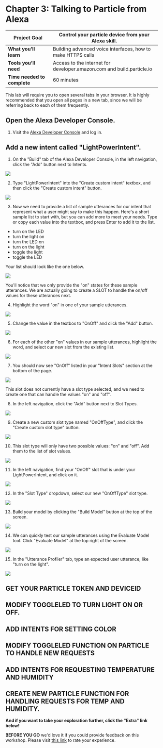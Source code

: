 # Chapter 3: Talking to Particle from Alexa

| **Project Goal**            | Control your particle device from your Alexa skill.                                                                                                                       |
| --------------------------- | ------------------------------------------------------------------------------------------------------------------------------------------------------------------------- |
| **What you’ll learn**       | Building advanced voice interfaces, how to make HTTPS calls |
| **Tools you’ll need**       | Access to the internet for developer.amazon.com and build.particle.io                                                                                                            |
| **Time needed to complete** | 60 minutes                                           |

This lab will require you to open several tabs in your browser.  It is highly recommended that you open all pages in a new tab, since we will be referring back to each of them frequently.

## Open the Alexa Developer Console.

1. Visit the [Alexa Developer Console](https://developer.amazon.com/alexa/console/ask) and log in.

## Add a new intent called "LightPowerIntent".

1. On the "Build" tab of the Alexa Developer Console, in the left navigation, click the "Add" button next to Intents.

![](./images/04/alexa_add_intent_button.png)

2. Type "LightPowerIntent" into the "Create custom intent" textbox, and then click the "Create custom intent" button.

![](./images/04/alexa_create_new_intent_lightpowerintent.png)

3. Now we need to provide a list of sample utterances for our intent that represent what a user might say to make this happen.  Here's a short sample list to start with, but you can add more to meet your needs.  Type or copy each value into the textbox, and press Enter to add it to the list.

* turn on the LED
* turn the light on
* turn the LED on
* turn on the light
* toggle the light
* toggle the LED

Your list should look like the one below.

![](./images/04/alexa_lightpowerintent_sample_utterances.png)

You'll notice that we only provide the "on" states for these sample utterances.  We are actually going to create a SLOT to handle the on/off values for these utterances next.

4. Highlight the word "on" in one of your sample utterances.

![](./images/04/alexa_highlight_on.png)

5. Change the value in the textbox to "OnOff" and click the "Add" button.

![](./images/04/alexa_onoff_slot.png)

6. For each of the other "on" values in our sample utterances, highlight the word, and select our new slot from the existing list.

![](./images/04/alexa_select_existing_slot.png)

7. You should now see "OnOff" listed in your "Intent Slots" section at the bottom of the page.

![](./images/04/alexa_intent_slots.png)

This slot does not currently have a slot type selected, and we need to create one that can handle the values "on" and "off".

8. In the left navigation, click the "Add" button next to Slot Types.

![](./images/04/alexa_add_slot_type_button.png)

9. Create a new custom slot type named "OnOffType", and click the "Create custom slot type" button.

![](./images/04/alexa_onofftype_slottype.png)

10. This slot type will only have two possible values: "on" and "off".  Add them to the list of slot values.

![](./images/04/alexa_slottypes_onofftype.png)

11. In the left navigation, find your "OnOff" slot that is under your LightPowerIntent, and click on it.

![](./images/04/alexa_onoffslot_in_nav.png)

12. In the "Slot Type" dropdown, select our new "OnOffType" slot type.

![](./images/04/alexa_select_slot_type.png)

13. Build your model by clicking the "Build Model" button at the top of the screen.

![](./images/03/alexa_build_model_button.png)

14. We can quickly test our sample utterances using the Evaluate Model tool.  Click "Evaluate Model" at the top right of the screen.

![](./images/04/alexa_evaluate_model_button.png)

15. In the "Utterance Profiler" tab, type an expected user utterance, like "turn on the light".

![](./images/04/alexa_utterance_profiler.png)




## GET YOUR PARTICLE TOKEN AND DEVICEID

## MODIFY TOGGLELED TO TURN LIGHT ON OR OFF.

## ADD INTENTS FOR SETTING COLOR

## MODIFY TOGGLELED FUNCTION ON PARTICLE TO HANDLE NEW REQUESTS

## ADD INTENTS FOR REQUESTING TEMPERATURE AND HUMIDITY

## CREATE NEW PARTICLE FUNCTION FOR HANDLING REQUESTS FOR TEMP AND HUMIDITY.

**And if you want to take your exploration further, click the "Extra" link below!**

**BEFORE YOU GO** we'd love it if you could provide feedback on this workshop. Please visit [this link](https://particleiot.typeform.com/to/JiF8xM) to rate your experience.
